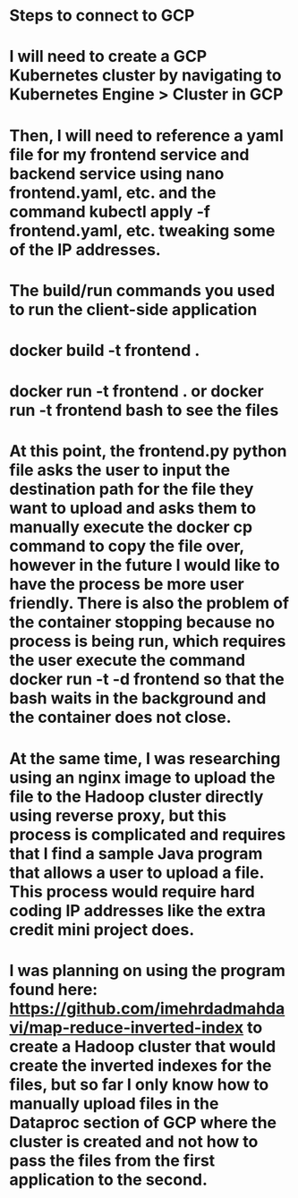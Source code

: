 # Steps to connect to GCP
# I will need to create a GCP Kubernetes cluster by navigating to Kubernetes Engine > Cluster in GCP
# Then, I will need to reference a yaml file for my frontend service and backend service using nano frontend.yaml, etc. and the command kubectl apply -f frontend.yaml, etc. tweaking some of the IP addresses.

# The build/run commands you used to run the client-side application 
# docker build -t frontend .
# docker run -t frontend . or docker run -t frontend bash to see the files

# At this point, the frontend.py python file asks the user to input the destination path for the file they want to upload and asks them to manually execute the docker cp command to copy the file over, however in the future I would like to have the process be more user friendly. There is also the problem of the container stopping because no process is being run, which requires the user execute the command docker run -t -d frontend so that the bash waits in the background and the container does not close.
# At the same time, I was researching using an nginx image to upload the file to the Hadoop cluster directly using reverse proxy, but this process is complicated and requires that I find a sample Java program that allows a user to upload a file. This process would require hard coding IP addresses like the extra credit mini project does.
# I was planning on using the program found here: https://github.com/imehrdadmahdavi/map-reduce-inverted-index to create a Hadoop cluster that would create the inverted indexes for the files, but so far I only know how to manually upload files in the Dataproc section of GCP where the cluster is created and not how to pass the files from the first application to the second.
